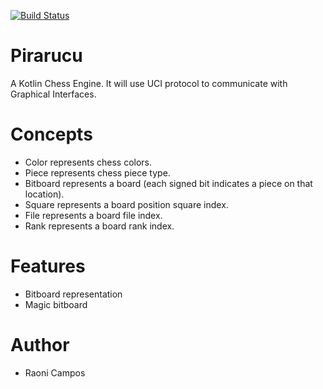 [![Build Status](https://travis-ci.org/ratosh/pirarucu.svg?branch=master)](https://travis-ci.org/ratosh/pirarucu)

Pirarucu
========

A Kotlin Chess Engine. It will use UCI protocol to communicate with Graphical Interfaces.

Concepts
========

- Color represents chess colors.
- Piece represents chess piece type.
- Bitboard represents a board (each signed bit indicates a piece on that location).
- Square represents a board position square index.
- File represents a board file index.
- Rank represents a board rank index.

Features
========

- Bitboard representation
- Magic bitboard

Author
======

- Raoni Campos
